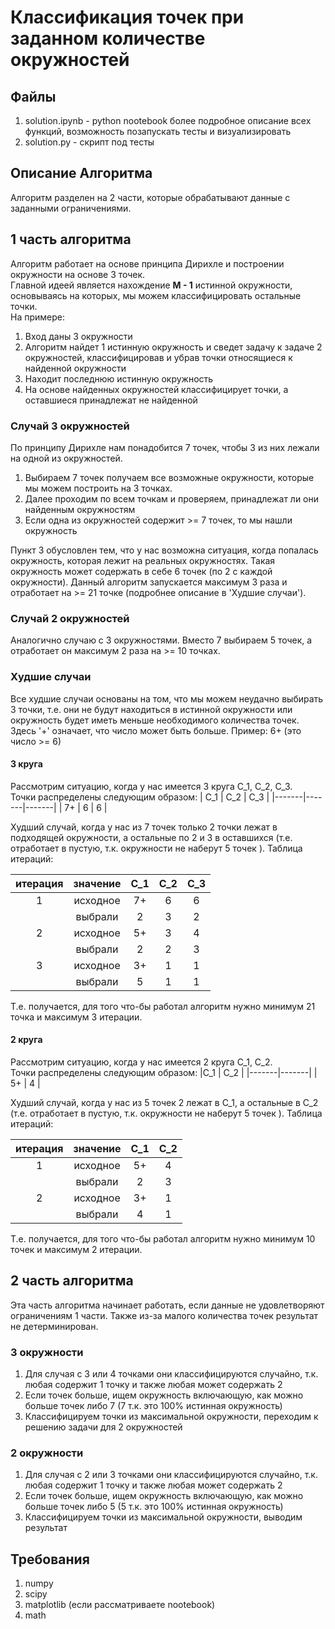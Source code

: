 # Классификация точек при заданном количестве окружностей
## Файлы
1. solution.ipynb - python nootebook более подробное описание всех функций, возможность позапускать тесты и визуализировать
2. solution.py - скрипт под тесты

## Описание Алгоритма
Алгоритм разделен на 2 части, которые обрабатывают данные с заданными ограничениями. 

## 1 часть алгоритма
Алгоритм работает на основе принципа Дирихле и построении окружности на основе 3 точек.  
Главной идеей является нахождение **M - 1** истинной окружности, основываясь на которых, мы можем классифицировать остальные точки.  
На примере:  
1. Вход даны 3 окружности
2. Алгоритм найдет 1 истинную окружность и сведет задачу к задаче 2 окружностей, классифицировав и убрав точки относящиеся к найденной окружности
3. Находит последнюю истинную окружность
4. На основе найденных окружностей классифицирует точки, а оставшиеся принадлежат не найденной
### Случай 3 окружностей
По принципу Дирихле нам понадобится 7 точек, чтобы 3 из них лежали на одной из окружностей. 
1. Выбираем 7 точек получаем все возможные окружности, которые мы можем построить на 3 точках. 
2. Далее проходим по всем точкам и проверяем, принадлежат ли они найденным окружностям
3. Если одна из окружностей содержит >=  7  точек, то мы нашли окружность

Пункт 3 обусловлен тем, что у нас возможна ситуация, когда попалась окружность, которая лежит на 
реальных окружностях. Такая окружность может содержать в себе 6 точек (по 2 с каждой окружности).
Данный алгоритм запускается максимум 3 раза и отработает на >= 21 точке (подробнее описание в 'Худшие случаи').

### Случай 2 окружностей
Аналогично случаю с 3 окружностями. Вместо 7 выбираем 5 точек, а отработает он максимум 2 раза 
на >= 10 точках.

### Худшие случаи
Все худшие случаи основаны на том, что мы можем неудачно выбирать 3 точки, т.е. они не будут находиться в истинной окружности или окружность будет иметь меньше необходимого количества точек.  
Здесь '+' означает, что число может быть больше. Пример: 6+ (это число >= 6)

#### 3 круга
Рассмотрим ситуацию, когда у нас имеется 3 круга C_1, C_2, C_3.  
Точки распределены следующим образом:
| C_1 | C_2 | C_3 |
|-------|-------|-------|
| 7+    | 6     | 6     |

Худший случай, когда у нас из 7 точек только 2 точки лежат в подходящей окружности, а остальные по 2 и 3 в оставшихся (т.е. отработает в пустую, т.к. окружности не наберут 5 точек ). 
Таблица итераций:  


| итерация | значение | C_1 | C_2 | C_3 |
|:--------:|:--------:|:-----:|:-----:|:-----:|
|    1     | исходное |  7+   |   6   |   6   |
|          | выбрали  |   2   |   3   |   2   |
|    2     | исходное |  5+   |   3   |   4   |
|          | выбрали  |   2   |   2   |   3   |
|    3     | исходное |  3+   |   1   |   1   |
|          | выбрали  |   5   |   1   |   1   |

Т.е. получается, для того что-бы работал алгоритм нужно минимум 21 точка и максимум 3 итерации.

#### 2 круга
Рассмотрим ситуацию, когда у нас имеется 2 круга C_1, C_2.  
Точки распределены следующим образом:
|C_1 | C_2 |
|-------|-------|
| 5+    | 4     |
  
Худший случай, когда у нас из 5 точек 2 лежат в C_1, а остальные в C_2 (т.е. отработает в пустую, т.к. окружности не наберут 5 точек ). 
Таблица итераций:

| итерация | значение | C_1 | C_2 |
|:--------:|:--------:|:-----:|:-----:|
|    1     | исходное |  5+   |   4   |
|          | выбрали  |   2   |   3   |
|    2     | исходное |  3+   |   1   |
|          | выбрали  |   4   |   1   |

Т.е. получается, для того что-бы работал алгоритм нужно минимум 10 точек и максимум 2 итерации.

## 2 часть алгоритма
Эта часть алгоритма начинает работать, если данные не удовлетворяют ограничениям 1 части. Также из-за малого количества точек результат не детерминирован.
### 3 окружности
1. Для случая с 3 или 4 точками они классифицируются случайно, т.к. любая содержит 1 точку и также любая может содержать 2
2. Если точек больше, ищем окружность включающую, как можно больше точек либо 7 (7 т.к. это 100% истинная окружность)
3. Классифицируем точки из максимальной окружности, переходим к решению задачи для 2 окружностей
### 2 окружности
1. Для случая с 2 или 3 точками они классифицируются случайно, т.к. любая содержит 1 точку и также любая может содержать 2
2. Если точек больше, ищем окружность включающую, как можно больше точек либо 5 (5 т.к. это 100% истинная окружность)
3. Классифицируем точки из максимальной окружности, выводим результат
## Требования

1. numpy
2. scipy
3. matplotlib (если рассматриваете nootebook)
4. math
